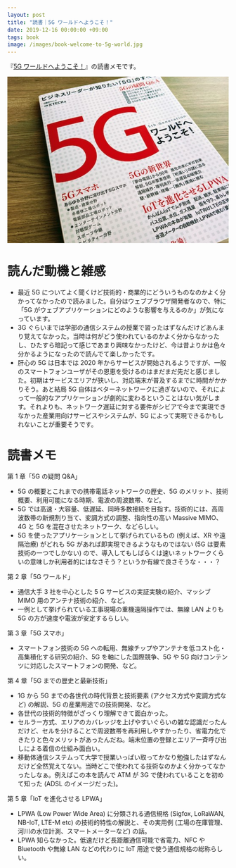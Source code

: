 ```yaml
---
layout: post
title: "読書｜5G ワールドへようこそ！"
date: 2019-12-16 00:00:00 +09:00
tags: book
image: /images/book-welcome-to-5g-world.jpg
---
```


『[5G ワールドへようこそ！](https://tech.nikkeibp.co.jp/atcl/nxt/books/18/00010/092000285/)』の読書メモです。

![表紙](/images/book-welcome-to-5g-world.jpg)

# 読んだ動機と雑感

- 最近 5G についてよく聞くけど技術的・商業的にどういうものなのかよく分かってなかったので読みました。自分はウェブブラウザ開発者なので、特に「5G がウェブアプリケーションにどのような影響を与えるのか」が気になっています。
- 3G ぐらいまでは学部の通信システムの授業で習ったはずなんだけどあんまり覚えてなかった。当時は何がどう使われているのかよく分からなかったし、ひたすら暗記って感じであまり興味なかったけど、今は昔よりかは色々分かるようになったので読んでて楽しかったです。
- 肝心の 5G は日本では 2020 年からサービスが開始されるようですが、一般のスマートフォンユーザがその恩恵を受けるのはまだまだ先だと感じました。初期はサービスエリアが狭いし、対応端末が普及するまでに時間がかかりそう。あと結局 5G 自体はベターネットワークに過ぎないので、それによって一般的なアプリケーションが劇的に変わるということはない気がします。それよりも、ネットワーク遅延に対する要件がシビアで今まで実現できなかった産業用向けサービスやシステムが、5G によって実現できるかもしれないことが重要そうです。

# 読書メモ

第 1 章「5G の疑問 Q&A」

- 5G の概要とこれまでの携帯電話ネットワークの歴史、5G のメリット、技術概要、利用可能になる時期、電波の周波数帯、など。
- 5G では高速・大容量、低遅延、同時多数接続を目指す。技術的には、高周波数帯の新規割り当て、変調方式の調整、指向性の高い Massive MIMO、4G と 5G を混在させたネットワーク、などらしい。
- 5G を使ったアプリケーションとして挙げられているもの (例えば、XR  や遠隔治療) がどれも 5G があれば即実現できるようなものではない (5G は要素技術の一つでしかない) ので、導入してもしばらくは速いネットワークくらいの意味しか利用者的にはなさそう？というか有線で良さそうな・・・？

第 2 章「5G ワールド」

- 通信大手 3 社を中心とした 5 G サービスの実証実験の紹介、マッシブ MIMO 用のアンテナ技術の紹介、など。
- 一例として挙げられている工事現場の重機遠隔操作では、無線 LAN よりも 5G の方が速度や電波が安定するらしい。

第 3 章「5G スマホ」

- スマートフォン技術の 5G への転用、無線チップやアンテナを低コスト化・高集積化する研究の紹介、5G を軸にした国際競争、5G や 5G 向けコンテンツに対応したスマートフォンの開発、など。

第 4 章「5G までの歴史と最新技術」

- 1G から 5G までの各世代の時代背景と技術要素 (アクセス方式や変調方式など) の解説、5G の産業用途での技術開発、など。
- 各世代の技術的特徴がざっくり理解できて面白かった。
- セルラー方式、エリアのカバレッジを上げやすいぐらいの雑な認識だったんだけど、セルを分けることで周波数帯を再利用しやすかったり、省電力化できたりと色々メリットがあったんだね。端末位置の登録とエリア一斉呼び出しによる着信の仕組み面白い。
- 移動体通信システムって大学で授業いっぱい取ってかなり勉強したはずなんだけど全然覚えてない。当時どこで使われてる技術なのかよく分かってなかったしなぁ。例えばこの本を読んで ATM が 3G で使われていることを初めて知った (ADSL のイメージだった)。

第 5 章「IoT を進化させる LPWA」

- LPWA (Low Power Wide Area) に分類される通信規格 (Sigfox, LoRaWAN, NB-IoT, LTE-M etc) の技術的特性の解説と、その実用例 (工場の在庫管理、河川の水位計測、スマートメーターなど) の話。
- LPWA 知らなかった。低速だけど長距離通信可能で省電力、NFC や Bluetooth や無線 LAN などの代わりに IoT 用途で使う通信規格の総称らしい。